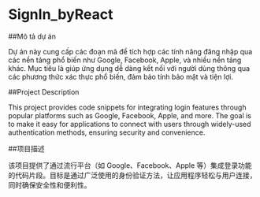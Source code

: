 ﻿# SignIn_byReact

##Mô tả dự án

Dự án này cung cấp các đoạn mã để tích hợp các tính năng đăng nhập qua các nền tảng phổ biến như Google, Facebook, Apple, và nhiều nền tảng khác. Mục tiêu là giúp ứng dụng dễ dàng kết nối với người dùng thông qua các phương thức xác thực phổ biến, đảm bảo tính bảo mật và tiện lợi.

##Project Description

This project provides code snippets for integrating login features through popular platforms such as Google, Facebook, Apple, and more. The goal is to make it easy for applications to connect with users through widely-used authentication methods, ensuring security and convenience.

##项目描述

该项目提供了通过流行平台（如 Google、Facebook、Apple 等）集成登录功能的代码片段。目标是通过广泛使用的身份验证方法，让应用程序轻松与用户连接，同时确保安全性和便利性。
